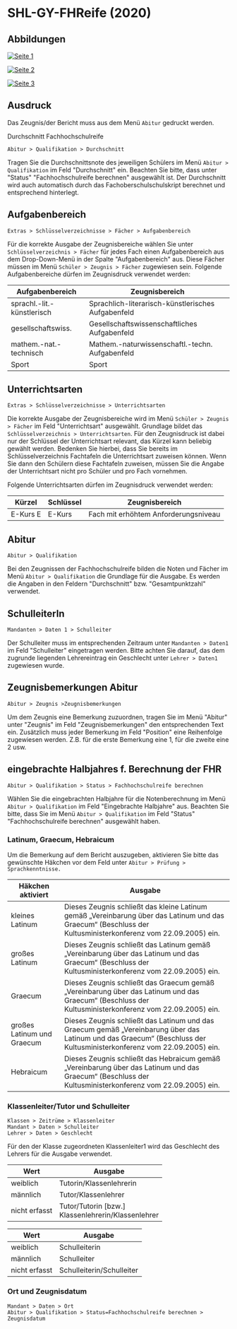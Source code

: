 ﻿# SHL-GY-FHReife (2020)

## Abbildungen

[01]:/assets/images/SHL/001.png "Seite 1"
[02]:/assets/images/SHL/002.png "Seite 2"
[03]:/assets/images/SHL/003.png "Seite 3"

[![Seite 1][01]][01]

[![Seite 2][02]][02]

[![Seite 3][03]][03]

## Ausdruck

Das Zeugnis/der Bericht muss aus dem Menü `Abitur` gedruckt werden.

Durchschnitt Fachhochschulreife

`Abitur > Qualifikation > Durchschnitt`

Tragen Sie die Durchschnittsnote des jeweiligen Schülers im Menü `Abitur > Qualifikation` im Feld "Durchschnitt" ein. Beachten Sie bitte, dass unter "Status" "Fachhochschulreife berechnen" ausgewählt ist. Der Durchschnitt wird auch automatisch durch das Fachoberschulschulskript berechnet und entsprechend hinterlegt.

## Aufgabenbereich

`Extras > Schlüsselverzeichnisse > Fächer > Aufgabenbereich`

Für die korrekte Ausgabe der Zeugnisbereiche wählen Sie unter `Schlüsselverzeichnis > Fächer` für jedes Fach einen Aufgabenbereich aus dem Drop-Down-Menü in der Spalte "Aufgabenbereich" aus. Diese Fächer müssen im Menü `Schüler > Zeugnis > Fächer` zugewiesen sein. Folgende Aufgabenbereiche dürfen im Zeugnisdruck verwendet werden:

Aufgabenbereich|  Zeugnisbereich
--|--
sprachl.-lit.-künstlerisch | Sprachlich-literarisch-künstlerisches Aufgabenfeld
gesellschaftswiss. | Gesellschaftswissenschaftliches Aufgabenfeld
mathem.-nat.-technisch | Mathem.-naturwissenschaftl.-techn. Aufgabenfeld
Sport | Sport

## Unterrichtsarten

`Extras > Schlüsselverzeichnisse > Unterrichtsarten`

Die korrekte Ausgabe der Zeugnisbereiche wird im Menü `Schüler > Zeugnis > Fächer` im Feld "Unterrichtsart" ausgewählt. Grundlage bildet das `Schlüsselverzeichnis > Unterrichtsarten`. Für den Zeugnisdruck ist dabei nur der Schlüssel der Unterrichtsart relevant, das Kürzel kann beliebig gewählt werden. Bedenken Sie hierbei, dass Sie bereits im Schlüsselverzeichnis Fachtafeln die Unterrichtsart zuweisen können. Wenn Sie dann den Schülern diese Fachtafeln zuweisen, müssen Sie die Angabe der Unterrichtsart nicht pro Schüler und pro Fach vornehmen.

Folgende Unterrichtsarten dürfen im Zeugnisdruck verwendet werden:

Kürzel |  Schlüssel | Zeugnisbereich
--|--|--
E-Kurs E | E-Kurs | Fach mit erhöhtem Anforderungsniveau

## Abitur

`Abitur > Qualifikation`

Bei den Zeugnissen der Fachhochschulreife bilden die Noten und Fächer im Menü `Abitur > Qualifikation` die Grundlage für die Ausgabe. Es werden die Angaben in den Feldern "Durchschnitt" bzw. "Gesamtpunktzahl" verwendet.

## SchulleiterIn 

`Mandanten > Daten 1 > Schulleiter`

Der Schulleiter muss im entsprechenden Zeitraum unter `Mandanten > Daten1` im Feld "Schulleiter" eingetragen werden. Bitte achten Sie darauf, das dem zugrunde liegenden Lehrereintrag ein Geschlecht unter `Lehrer > Daten1` zugewiesen wurde.

## Zeugnisbemerkungen Abitur

`Abitur > Zeugnis >Zeugnisbemerkungen`

Um dem Zeugnis eine Bemerkung zuzuordnen, tragen Sie im Menü "Abitur" unter "Zeugnis" im Feld "Zeugnisbemerkungen" den entsprechenden Text ein. Zusätzlich muss jeder Bemerkung im Feld "Position" eine Reihenfolge zugewiesen werden. Z.B. für die erste Bemerkung eine 1, für die zweite eine 2 usw.


## eingebrachte Halbjahres f. Berechnung der FHR

`Abitur > Qualifikation > Status > Fachhochschulreife berechnen`

Wählen Sie die eingebrachten Halbjahre für die Notenberechnung im Menü `Abitur > Qualifikation` im Feld "Eingebrachte Halbjahre" aus. Beachten Sie bitte, dass Sie im Menü `Abitur > Qualifikation` im Feld "Status" "Fachhochschulreife berechnen" ausgewählt haben.

### Latinum, Graecum, Hebraicum

Um die Bemerkung auf dem Bericht auszugeben, aktivieren Sie bitte das gewünschte Häkchen vor dem Feld unter `Abitur > Prüfung > Sprachkenntnisse.`

Häkchen<br/>aktiviert|Ausgabe
--|--
kleines Latinum|Dieses Zeugnis schließt das kleine Latinum gemäß „Vereinbarung über das Latinum und das Graecum“ (Beschluss der Kultusministerkonferenz vom 22.09.2005) ein.
großes Latinum|Dieses Zeugnis schließt das Latinum gemäß „Vereinbarung über das Latinum und das Graecum“ (Beschluss der Kultusministerkonferenz vom 22.09.2005) ein.
Graecum|Dieses Zeugnis schließt das Graecum gemäß „Vereinbarung über das Latinum und das Graecum“ (Beschluss der Kultusministerkonferenz vom 22.09.2005) ein.
großes Latinum und Graecum|Dieses Zeugnis schließt das Latinum und das Graecum gemäß „Vereinbarung über das Latinum und das Graecum“ (Beschluss der Kultusministerkonferenz vom 22.09.2005) ein.
Hebraicum|Dieses Zeugnis schließt das Hebraicum gemäß „Vereinbarung über das Latinum und das Graecum“ (Beschluss der Kultusministerkonferenz vom 22.09.2005) ein.

### Klassenleiter/Tutor und Schulleiter

`Klassen > Zeitrüme > Klassenleiter`<br/>`Mandant > Daten > Schulleiter`<br/>`Lehrer > Daten > Geschlecht`

Für den der Klasse zugeordneten Klassenleiter1 wird das Geschlecht des Lehrers für die Ausgabe verwendet.

Wert|Ausgabe
--|--
weiblich|Tutorin/Klassenlehrerin
männlich|Tutor/Klassenlehrer
nicht erfasst|Tutor/Tutorin [bzw.] <br/> Klassenlehrerin/Klassenlehrer

Wert|Ausgabe
--|--
weiblich|Schulleiterin
männlich|Schulleiter
nicht erfasst|Schulleiterin/Schulleiter

### Ort und Zeugnisdatum

`Mandant > Daten > Ort` <br/>`Abitur > Qualifikation > Status=Fachhochschulreife berechnen > Zeugnisdatum`
